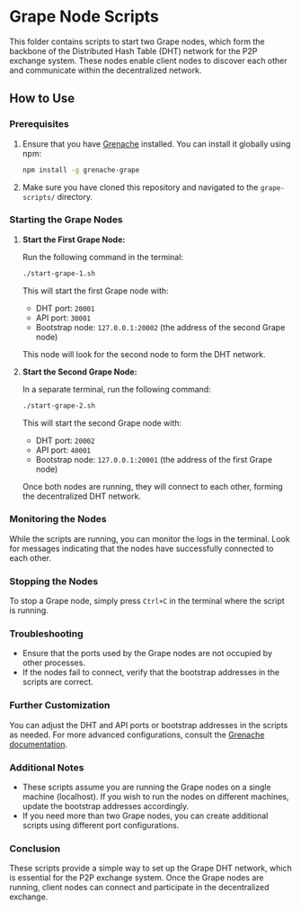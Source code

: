 # Grape Node Scripts

This folder contains scripts to start two Grape nodes, which form the backbone of the Distributed Hash Table (DHT) network for the P2P exchange system. These nodes enable client nodes to discover each other and communicate within the decentralized network.

## How to Use

### Prerequisites

1. Ensure that you have [Grenache](https://github.com/bitfinexcom/grenache) installed. You can install it globally using npm:

   ```bash
   npm install -g grenache-grape
   ```

2. Make sure you have cloned this repository and navigated to the `grape-scripts/` directory.

### Starting the Grape Nodes

1. **Start the First Grape Node:**

   Run the following command in the terminal:

   ```bash
   ./start-grape-1.sh
   ```

   This will start the first Grape node with:

   - DHT port: `20001`
   - API port: `30001`
   - Bootstrap node: `127.0.0.1:20002` (the address of the second Grape node)

   This node will look for the second node to form the DHT network.

2. **Start the Second Grape Node:**

   In a separate terminal, run the following command:

   ```bash
   ./start-grape-2.sh
   ```

   This will start the second Grape node with:

   - DHT port: `20002`
   - API port: `40001`
   - Bootstrap node: `127.0.0.1:20001` (the address of the first Grape node)

   Once both nodes are running, they will connect to each other, forming the decentralized DHT network.

### Monitoring the Nodes

While the scripts are running, you can monitor the logs in the terminal. Look for messages indicating that the nodes have successfully connected to each other.

### Stopping the Nodes

To stop a Grape node, simply press `Ctrl+C` in the terminal where the script is running.

### Troubleshooting

- Ensure that the ports used by the Grape nodes are not occupied by other processes.
- If the nodes fail to connect, verify that the bootstrap addresses in the scripts are correct.

### Further Customization

You can adjust the DHT and API ports or bootstrap addresses in the scripts as needed. For more advanced configurations, consult the [Grenache documentation](https://github.com/bitfinexcom/grenache).

### Additional Notes

- These scripts assume you are running the Grape nodes on a single machine (localhost). If you wish to run the nodes on different machines, update the bootstrap addresses accordingly.
- If you need more than two Grape nodes, you can create additional scripts using different port configurations.

### Conclusion

These scripts provide a simple way to set up the Grape DHT network, which is essential for the P2P exchange system. Once the Grape nodes are running, client nodes can connect and participate in the decentralized exchange.
